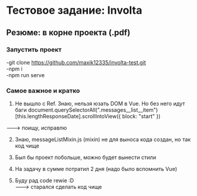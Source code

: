 Тестовое задание: Involta
=====================
Резюме:  в корне проекта (.pdf)
-----------------------------------

### Запустить проект  
  -git clone https://github.com/maxik12335/involta-test.git  
  -npm i    
  -npm run serve  

### Самое важное и кратко
1. Не вышло с Ref. Знаю, нельзя юзать DOM в Vue. Но без него идут баги
document.querySelectorAll(".messages__list__item")[this.lengthResponseDate].scrollIntoView({
  block: "start"
})

---> поищу, исправлю 

2. Знаю, messageListMixin.js (mixin) не для выноса кода создан, но так код чище

3. Был бы проект побольше, можно будет вынести стили

4. На задачу в сумме потратил 2 дня (надо было вспомнить Vue)

5. Буду рад code rewie :D  
---> старался сделать код чище